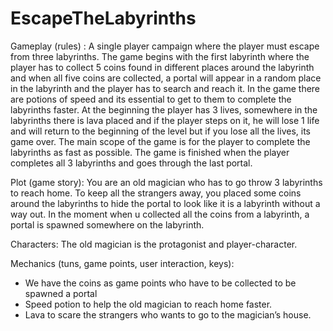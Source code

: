 # EscapeTheLabyrinths

Gameplay (rules) : A single player campaign where the player must escape from three labyrinths. The game begins with the first labyrinth where the player has to collect 5 coins found in different places around the labyrinth and when all five coins are collected, a portal will appear in a random place in the labyrinth and the player has to search and reach it. In the game there are potions of speed and its essential to get to them to complete the labyrinths faster. At the beginning the player has 3 lives, somewhere in the labyrinths there is lava placed and if the player steps on it, he will lose 1 life and will return to the beginning of the level but if you lose all the lives, its game over. The main scope of the game is for the player to complete the labyrinths as fast as possible. The game is finished when the player completes all 3 labyrinths and goes through the last portal.

Plot (game story): You are an old magician who has to go throw 3 labyrinths to reach home. To keep all the strangers away, you placed some coins around the labyrinths to hide the portal to look like it is a labyrinth without a way out. In the moment when u collected all the coins from a labyrinth, a portal is spawned somewhere on the labyrinth.

Characters: The old magician is the protagonist and player-character.

Mechanics (tuns, game points, user interaction, keys):
-	We have the coins as game points who have to be collected to be spawned a portal
-	Speed potion to help the old magician to reach home faster.
-	Lava to scare the strangers who wants to go to the magician’s house.
